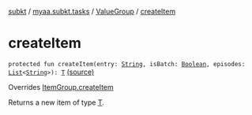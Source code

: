 [subkt](../../index.md) / [myaa.subkt.tasks](../index.md) / [ValueGroup](index.md) / [createItem](./create-item.md)

# createItem

`protected fun createItem(entry: `[`String`](https://kotlinlang.org/api/latest/jvm/stdlib/kotlin/-string/index.html)`, isBatch: `[`Boolean`](https://kotlinlang.org/api/latest/jvm/stdlib/kotlin/-boolean/index.html)`, episodes: `[`List`](https://kotlinlang.org/api/latest/jvm/stdlib/kotlin.collections/-list/index.html)`<`[`String`](https://kotlinlang.org/api/latest/jvm/stdlib/kotlin/-string/index.html)`>): `[`T`](index.md#T) [(source)](https://github.com/Myaamori/SubKt/blob/0.1.4/src/main/kotlin/myaa/subkt/tasks/tasks.kt#L534)

Overrides [ItemGroup.createItem](../-item-group/create-item.md)

Returns a new item of type [T](../-item-group/index.md#T).

